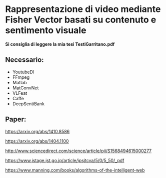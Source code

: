 # Rappresentazione di video mediante Fisher Vector basati su contenuto e sentimento visuale

**Si consiglia di leggere la mia tesi TestiGarritano.pdf**

Necessario:
--------------
- YoutubeDl
- FFmpeg
- Matlab
- MatConvNet
- VLFeat
- Caffe
- DeepSentiBank

Paper:
--------------
https://arxiv.org/abs/1410.8586

https://arxiv.org/abs/1404.1100

http://www.sciencedirect.com/science/article/pii/S1568494615000277

https://www.jstage.jst.go.jp/article/ipsjtcva/5/0/5_50/_pdf

https://www.manning.com/books/algorithms-of-the-intelligent-web
